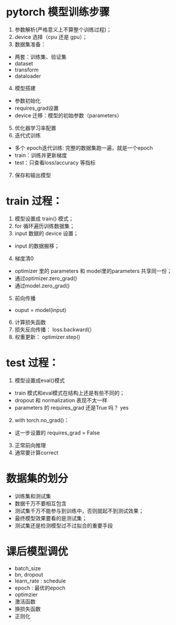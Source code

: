 # pytorch 模型训练步骤
1. 参数解析(严格意义上不算整个训练过程)；
2. device 选择（cpu 还是 gpu）；
3. 数据集准备：
- 两套：训练集、验证集
- dataset
- transform
- dataloader
4. 模型搭建
- 参数初始化
- requires_grad设置
- device 迁移：模型的初始参数（parameters）
5. 优化器学习率配置
6. 迭代式训练
- 多个 epoch迭代训练: 完整的数据集跑一遍，就是一个epoch
- train：训练并更新梯度
- test：只查看loss/accuracy 等指标
7. 保存和输出模型

# train 过程：
1. 模型设置成 train() 模式；
2. for 循环遍历训练数据集；
3. input 数据的 device 设置；
- input 的数据搬移；
4. 梯度清0
- optimizer 里的 parameters 和 model里的parameters 共享同一份；
- 通过optimizer.zero_grad()
- 通过model.zero_grad()
5. 前向传播
- ouput = model(input)
6. 计算损失函数
7. 损失反向传播：
loss.backward(）
8. 权重更新：
optimizer.step()

# test 过程：
1. 模型设置成eval()模式
- train 模式和eval模式在结构上还是有些不同的；
- dropout 和 normalization 表现不太一样
- parameters 的 requires_grad 还是True 吗？ yes
2. with torch.no_grad()：
- 这一步设置的 requires_grad = False
3. 正常前向推理
4. 通常要计算correct

# 数据集的划分
- 训练集和测试集
- 数据千万不要相互包含
- 测试集千万不能参与到训练中，否则就起不到测试效果；
- 最终模型效果要看的是测试集；
- 测试集还是检测模型过不过拟合的重要手段

# 课后模型调优
- batch_size
- bn, dropout
- learn_rate : schedule
- epoch : 最优的epoch
- optimzier
- 激活函数
- 换损失函数
- 正则化